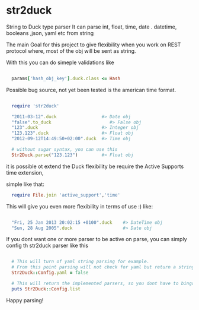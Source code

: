 str2duck
========

String to Duck type parser
It can parse int, float, time, date . datetime, booleans ,json, yaml etc from string

The main Goal for this project to give flexibility when you work on REST protocol where,
most of the obj will be sent as string.

With this you can do simeple validations like
```ruby

  params['hash_obj_key'].duck.class <= Hash

```

Possible bug source, not yet been tested is the american time format.

```ruby

  require 'str2duck'

  "2011-03-12".duck                 #> Date obj
  "false".to_duck                      #> False obj
  "123".duck                        #> Integer obj
  "123.123".duck                    #> Float obj
  "2012-09-12T14:49:50+02:00".duck  #> Time obj

  # without sugar syntax, you can use this
  Str2Duck.parse("123.123")         #> Float obj

```

it is possible ot extend the Duck flexibility be require the Active Supports time extension,

simple like that:

```ruby
  require File.join 'active_support','time'
```

This will give you even more flexibility in terms of use :)
like:

```ruby

  "Fri, 25 Jan 2013 20:02:15 +0100".duck    #> DateTime obj
  "Sun, 28 Aug 2005".duck                   #> Date obj

```

If you dont want one or more parser to be active on parse, you can simply config th str2duck parser like this

```ruby

  # This will turn of yaml string parsing for example.
  # From this point parsing will not check for yaml but return a string instead if none match
  Str2Duck::Config.yaml = false

  # This will return the implemented parsers, so you dont have to bingo
  puts Str2Duck::Config.list

```


Happy parsing!
